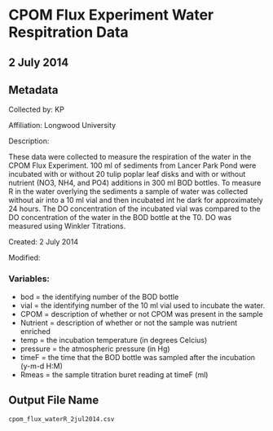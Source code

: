 # CPOM Flux Experiment Water Respitration Data

## 2 July 2014

## Metadata

Collected by: KP 

Affiliation: Longwood University

Description: 

These data were collected to measure the respiration of the water in the CPOM Flux Experiment. 100 ml of sediments from Lancer Park Pond were incubated with or without 20 tulip poplar leaf disks and with or without nutrient (NO3, NH4, and PO4) additions in 300 ml BOD bottles. To measure R in the water overlying the sediments a sample of water was collected without air into a 10 ml vial and then incubated int he dark for approximately 24 hours. The DO concentration of the incubated vial was compared to the DO concentration of the water in the BOD bottle at the T0.  DO was measured using Winkler Titrations.

Created: 2 July 2014

Modified:

### Variables:

* bod = the identifying number of the BOD bottle
* vial = the identifying number of the 10 ml vial used to incubate the water.
* CPOM = description of whether or not CPOM was present in the sample
* Nutrient = description of whether or not the sample was nutrient enriched
* temp = the incubation temperature (in degrees Celcius)
* pressure = the atmospheric pressure (in Hg)
* timeF = the time that the BOD bottle was sampled after the incubation (y-m-d H:M) 
* Rmeas = the sample titration buret reading at timeF (ml)

## Output File Name

    cpom_flux_waterR_2jul2014.csv
